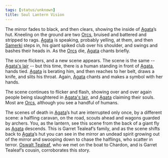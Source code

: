 ```yaml
---
tags: [status/unknown]
title: Soul Lantern Vision
---
```



The mirror fades to black, and then clears, showing the inside of [Agata](<../../../people/fey/agata.md>)’s hut. Kneeling on the ground are two [Orcs](<../../../species/children-of-the-embodied-gods/orcs/orcs.md>), bruised and battered and stripped to rags. [Agata](<../../../people/fey/agata.md>) is speaking, probably yelling, at them, and then [Samerki](<../../../people/other-nonhumans/samerki.md>) steps in, his giant spiked club over his shoulder, and swings and bashes their heads in. As the [Orcs](<../../../species/children-of-the-embodied-gods/orcs/orcs.md>) die, [Agata](<../../../people/fey/agata.md>) chants briefly.

The scene flickers, and a new scene appears. The scene is the same -- [Agata's lair](<../../../gazetteer/greater-dunmar/dunmari-basin/agata-s-lair.md>) -- but this time, there is a human standing in front of [Agata](<../../../people/fey/agata.md>), hands tied. [Agata](<../../../people/fey/agata.md>) is berating him, and then reaches to her belt, draws a knife, and slits his throat. Again, [Agata](<../../../people/fey/agata.md>) chants and makes a symbol with her hands. 

The scene continues to flicker and flash, showing over and over again people being slaughtered in [Agata's lair](<../../../gazetteer/greater-dunmar/dunmari-basin/agata-s-lair.md>), and [Agata](<../../../people/fey/agata.md>) claiming their souls. Most are [Orcs](<../../../species/children-of-the-embodied-gods/orcs/orcs.md>), although you see a handful of humans. 

The scenes of death in [Agata](<../../../people/fey/agata.md>)’s hut are interrupted only once, by a different scene: a halfling caravan, on the road, scouts ahead and wagons guarded by archers. You, as the lantern, see this scene from the back of a giant fly as [Agata](<../../../people/fey/agata.md>) descends. This is Garret Tealeaf’s family, and as the scene shifts back to [Agata](<../../../people/fey/agata.md>)’s hut you can see in the mirror an undead spirit growing out of the mirror and swooping down to chase the halflings, who scatter in terror. [Oswalt Tealeaf](<../../../people/halflings/oswalt-tealeaf.md>), who we met on the boat to Chardon, and is Garret Tealeaf’s cousin, corroborates this story.